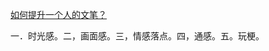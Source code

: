 [如何提升一个人的文笔？](https://www.zhihu.com/question/19591218/answer/1270118932)

一．时光感。二，画面感。三，情感落点。四，通感。五。玩梗。


